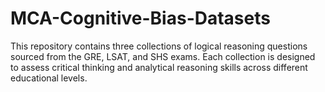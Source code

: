 # MCA-Cognitive-Bias-Datasets
This repository contains three collections of logical reasoning questions sourced from the GRE, LSAT, and SHS exams. Each collection is designed to assess critical thinking and analytical reasoning skills across different educational levels.
